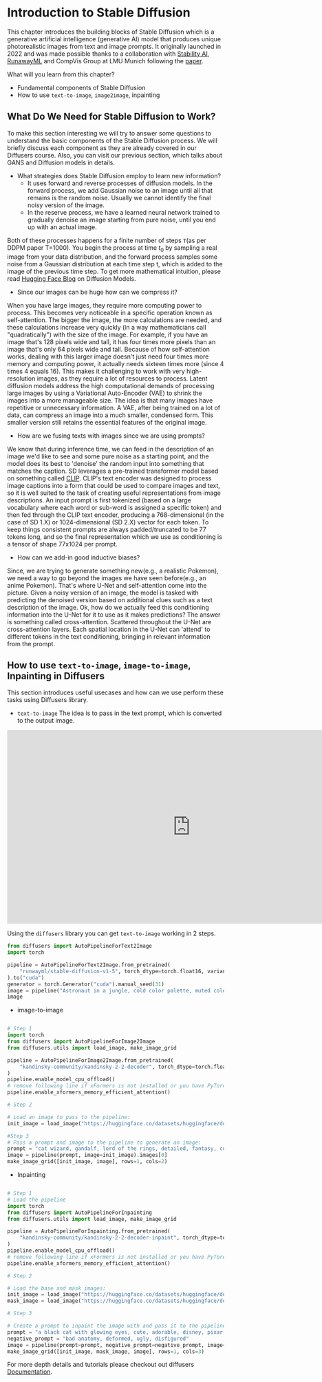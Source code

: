 # Introduction to Stable Diffusion
This chapter introduces the building blocks of Stable Diffusion which is a generative artificial intelligence (generative AI) model that produces unique photorealistic images from text and image prompts. It originally launched in 2022 and was made possible thanks to a collaboration with
[Stability AI](https://stability.ai/), [RunawayML](https://runwayml.com/) and CompVis Group at LMU Munich following the [paper](https://arxiv.org/pdf/2112.10752.pdf).

What will you learn from this chapter?
- Fundamental components of Stable Diffusion
- How to use `text-to-image`, `image2image`, inpainting

## What Do We Need for Stable Diffusion to Work?
To make this section interesting we will try to answer some questions to understand the basic components of the Stable Diffusion process. 
We will briefly discuss each component as they are already covered in our Diffusers course. Also, you can visit our previous section, which talks about GANS and Diffusion models in details.

- What strategies does Stable Diffusion employ to learn new information?
    - It uses forward and reverse processes of diffusion models. In the forward process, we add Gaussian noise to an image until all that remains is the random noise. Usually we cannot identify the final noisy version of the image.
    - In the reserve process, we have a learned neural network trained to gradually denoise an image starting from pure noise, until you end up with an actual image.

Both of these processes happens for a finite number of steps `T`(as per DDPM paper T=1000). You begin the process at time $t_0$ by sampling a real image from your data distribution, and the forward process samples some noise from a Gaussian distribution at each time step t, which is added to the image of the previous time step. To get more mathematical intuition, please read [Hugging Face Blog](https://huggingface.co/blog/annotated-diffusion) on Diffusion Models. 

- Since our images can be huge how can we compress it?

When you have large images, they require more computing power to process. This becomes very noticeable in a specific operation known as self-attention. The bigger the image, the more calculations are needed, and these calculations increase very quickly (in a way mathematicians call "quadratically") with the size of the image.
For example, if you have an image that's 128 pixels wide and tall, it has four times more pixels than an image that's only 64 pixels wide and tall. Because of how self-attention works, dealing with this larger image doesn't just need four times more memory and computing power, it actually needs sixteen times more (since 4 times 4 equals 16). This makes it challenging to work with very high-resolution images, as they require a lot of resources to process. 
Latent diffusion models address the high computational demands of processing large images by using a Variational Auto-Encoder (VAE) to shrink the images into a more manageable size. The idea is that many images have repetitive or unnecessary information. A VAE, after being trained on a lot of data, can compress an image into a much smaller, condensed form. This smaller version still retains the essential features of the original image.

- How are we fusing texts with images since we are using prompts?

We know that during inference time, we can feed in the description of an image we'd like to see and some pure noise as a starting point, and the model does its best to 'denoise' the random input into something that matches the caption.
SD leverages a pre-trained transformer model based on something called [CLIP](https://github.com/johko/computer-vision-course/blob/main/chapters/en/Unit%204%20-%20Mulitmodal%20Models/CLIP%20and%20relatives/clip.mdx). CLIP's text encoder was designed to process image captions into a form that could be used to compare images and text, so it is well suited to the task of creating useful representations from image descriptions. An input prompt is first tokenized (based on a large vocabulary where each word or sub-word is assigned a specific token) and then fed through the CLIP text encoder, producing a 768-dimensional (in the case of SD 1.X) or 1024-dimensional (SD 2.X) vector for each token. To keep things consistent prompts are always padded/truncated to be 77 tokens long, and so the final representation which we use as conditioning is a tensor of shape 77x1024 per prompt.

- How can we add-in good inductive biases? 

Since, we are trying to generate something new(e.g., a realistic Pokemon), we need a way to go beyond the images we have seen before(e.g., an anime Pokemon). That's where U-Net and self-attention come into the picture. Given a noisy version of an image, the model is tasked with predicting the denoised version based on additional clues such as a text description of the image. Ok, how do we actually feed this conditioning information into the U-Net for it to use as it makes predictions? The answer is something called cross-attention. Scattered throughout the U-Net are cross-attention layers. 
Each spatial location in the U-Net can 'attend' to different tokens in the text conditioning, bringing in relevant information from the prompt. 


## How to use `text-to-image`, `image-to-image`, Inpainting in Diffusers
This section introduces useful usecases and how can we use perform these tasks using Diffusers library.
- `text-to-image`
The idea is to pass in the text prompt, which is converted to the output image.

<iframe
	src="https://hysts-controlnet-v1-1.hf.space/"
	frameborder="0"
	width="850"
	height="450">
</iframe>

Using the `diffusers` library you can get `text-to-image` working in 2 steps.
```python
from diffusers import AutoPipelineForText2Image
import torch

pipeline = AutoPipelineForText2Image.from_pretrained(
	"runwayml/stable-diffusion-v1-5", torch_dtype=torch.float16, variant="fp16"
).to("cuda")
generator = torch.Generator("cuda").manual_seed(31)
image = pipeline("Astronaut in a jungle, cold color palette, muted colors, detailed, 8k", generator=generator).images[0]
image
```

- image-to-image
```python

# Step 1
import torch
from diffusers import AutoPipelineForImage2Image
from diffusers.utils import load_image, make_image_grid

pipeline = AutoPipelineForImage2Image.from_pretrained(
    "kandinsky-community/kandinsky-2-2-decoder", torch_dtype=torch.float16, use_safetensors=True
)
pipeline.enable_model_cpu_offload()
# remove following line if xFormers is not installed or you have PyTorch 2.0 or higher installed
pipeline.enable_xformers_memory_efficient_attention()

# Step 2

# Load an image to pass to the pipeline:
init_image = load_image("https://huggingface.co/datasets/huggingface/documentation-images/resolve/main/diffusers/cat.png")

#Step 3
# Pass a prompt and image to the pipeline to generate an image:
prompt = "cat wizard, gandalf, lord of the rings, detailed, fantasy, cute, adorable, Pixar, Disney, 8k"
image = pipeline(prompt, image=init_image).images[0]
make_image_grid([init_image, image], rows=1, cols=2)
```

- Inpainting
```python

# Step 1
# Load the pipeline
import torch
from diffusers import AutoPipelineForInpainting
from diffusers.utils import load_image, make_image_grid

pipeline = AutoPipelineForInpainting.from_pretrained(
    "kandinsky-community/kandinsky-2-2-decoder-inpaint", torch_dtype=torch.float16
)
pipeline.enable_model_cpu_offload()
# remove following line if xFormers is not installed or you have PyTorch 2.0 or higher installed
pipeline.enable_xformers_memory_efficient_attention()

# Step 2

# Load the base and mask images:
init_image = load_image("https://huggingface.co/datasets/huggingface/documentation-images/resolve/main/diffusers/inpaint.png")
mask_image = load_image("https://huggingface.co/datasets/huggingface/documentation-images/resolve/main/diffusers/inpaint_mask.png")

# Step 3

# Create a prompt to inpaint the image with and pass it to the pipeline with the base and mask images:
prompt = "a black cat with glowing eyes, cute, adorable, disney, pixar, highly detailed, 8k"
negative_prompt = "bad anatomy, deformed, ugly, disfigured"
image = pipeline(prompt=prompt, negative_prompt=negative_prompt, image=init_image, mask_image=mask_image).images[0]
make_image_grid([init_image, mask_image, image], rows=1, cols=3)

```
For more depth details and tutorials please checkout out diffusers [Documentation](https://huggingface.co/docs/diffusers/using-diffusers/pipeline_overview).